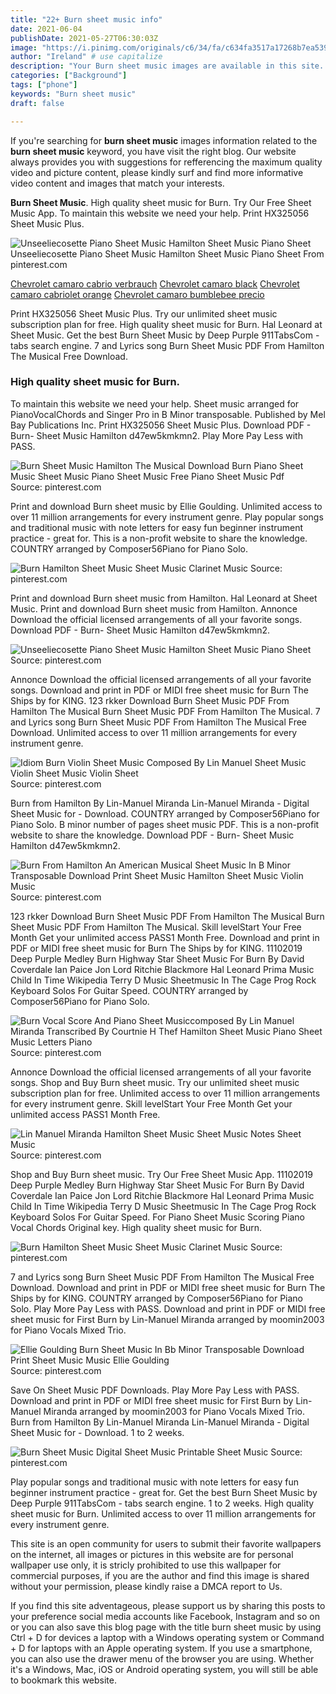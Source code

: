 ```yaml
---
title: "22+ Burn sheet music info"
date: 2021-06-04
publishDate: 2021-05-27T06:30:03Z
image: "https://i.pinimg.com/originals/c6/34/fa/c634fa3517a17268b7ea539df29af896.png"
author: "Ireland" # use capitalize
description: "Your Burn sheet music images are available in this site. Burn sheet music are a topic that is being searched for and liked by netizens now. You can Download the Burn sheet music files here. Get all royalty-free photos and vectors."
categories: ["Background"]
tags: ["phone"]
keywords: "Burn sheet music"
draft: false

---
```


If you're searching for **burn sheet music** images information related to the **burn sheet music** keyword, you have visit the right  blog.  Our website always  provides you with  suggestions  for refferencing  the maximum  quality video and picture  content, please kindly surf and find more informative video content and images  that match your interests.

**Burn Sheet Music**. High quality sheet music for Burn. Try Our Free Sheet Music App. To maintain this website we need your help. Print HX325056 Sheet Music Plus.

![Unseeliecosette Piano Sheet Music Hamilton Sheet Music Piano Sheet](https://i.pinimg.com/originals/04/3b/49/043b49d1f5b2e10f5e02c016061f4266.jpg "Unseeliecosette Piano Sheet Music Hamilton Sheet Music Piano Sheet")
Unseeliecosette Piano Sheet Music Hamilton Sheet Music Piano Sheet From pinterest.com

[Chevrolet camaro cabrio verbrauch](/chevrolet-camaro-cabrio-verbrauch/)
[Chevrolet camaro black](/chevrolet-camaro-black/)
[Chevrolet camaro cabriolet orange](/chevrolet-camaro-cabriolet-orange/)
[Chevrolet camaro bumblebee precio](/chevrolet-camaro-bumblebee-precio/)

Print HX325056 Sheet Music Plus. Try our unlimited sheet music subscription plan for free. High quality sheet music for Burn. Hal Leonard at Sheet Music. Get the best Burn Sheet Music by Deep Purple 911TabsCom - tabs search engine. 7 and Lyrics song Burn Sheet Music PDF From Hamilton The Musical Free Download.

### High quality sheet music for Burn.

To maintain this website we need your help. Sheet music arranged for PianoVocalChords and Singer Pro in B Minor transposable. Published by Mel Bay Publications Inc. Print HX325056 Sheet Music Plus. Download PDF - Burn- Sheet Music Hamilton d47ew5kmkmn2. Play More Pay Less with PASS.


![Burn Sheet Music Hamilton The Musical Download Burn Piano Sheet Music Sheet Music Piano Sheet Music Free Piano Sheet Music Pdf](https://i.pinimg.com/736x/27/e2/28/27e228370042c6abc3d8b28ad227819a.jpg "Burn Sheet Music Hamilton The Musical Download Burn Piano Sheet Music Sheet Music Piano Sheet Music Free Piano Sheet Music Pdf")
Source: pinterest.com

Print and download Burn sheet music by Ellie Goulding. Unlimited access to over 11 million arrangements for every instrument genre. Play popular songs and traditional music with note letters for easy fun beginner instrument practice - great for. This is a non-profit website to share the knowledge. COUNTRY arranged by Composer56Piano for Piano Solo.

![Burn Hamilton Sheet Music Sheet Music Clarinet Music](https://i.pinimg.com/originals/7e/8e/e3/7e8ee3b73c731980826f2a0a6d06683b.png "Burn Hamilton Sheet Music Sheet Music Clarinet Music")
Source: pinterest.com

Print and download Burn sheet music from Hamilton. Hal Leonard at Sheet Music. Print and download Burn sheet music from Hamilton. Annonce Download the official licensed arrangements of all your favorite songs. Download PDF - Burn- Sheet Music Hamilton d47ew5kmkmn2.

![Unseeliecosette Piano Sheet Music Hamilton Sheet Music Piano Sheet](https://i.pinimg.com/originals/04/3b/49/043b49d1f5b2e10f5e02c016061f4266.jpg "Unseeliecosette Piano Sheet Music Hamilton Sheet Music Piano Sheet")
Source: pinterest.com

Annonce Download the official licensed arrangements of all your favorite songs. Download and print in PDF or MIDI free sheet music for Burn The Ships by for KING. 123 rkker Download Burn Sheet Music PDF From Hamilton The Musical Burn Sheet Music PDF From Hamilton The Musical. 7 and Lyrics song Burn Sheet Music PDF From Hamilton The Musical Free Download. Unlimited access to over 11 million arrangements for every instrument genre.

![Idiom Burn Violin Sheet Music Composed By Lin Manuel Sheet Music Violin Sheet Music Violin Sheet](https://i.pinimg.com/originals/61/e2/6c/61e26c08a07e922a847b12a359e6b8a8.jpg "Idiom Burn Violin Sheet Music Composed By Lin Manuel Sheet Music Violin Sheet Music Violin Sheet")
Source: pinterest.com

Burn from Hamilton By Lin-Manuel Miranda Lin-Manuel Miranda - Digital Sheet Music for - Download. COUNTRY arranged by Composer56Piano for Piano Solo. B minor number of pages sheet music PDF. This is a non-profit website to share the knowledge. Download PDF - Burn- Sheet Music Hamilton d47ew5kmkmn2.

![Burn From Hamilton An American Musical Sheet Music In B Minor Transposable Download Print Sheet Music Hamilton Sheet Music Violin Music](https://i.pinimg.com/originals/72/dd/5e/72dd5e923015c7cf3ecea451d5616473.gif "Burn From Hamilton An American Musical Sheet Music In B Minor Transposable Download Print Sheet Music Hamilton Sheet Music Violin Music")
Source: pinterest.com

123 rkker Download Burn Sheet Music PDF From Hamilton The Musical Burn Sheet Music PDF From Hamilton The Musical. Skill levelStart Your Free Month Get your unlimited access PASS1 Month Free. Download and print in PDF or MIDI free sheet music for Burn The Ships by for KING. 11102019 Deep Purple Medley Burn Highway Star Sheet Music For Burn By David Coverdale Ian Paice Jon Lord Ritchie Blackmore Hal Leonard Prima Music Child In Time Wikipedia Terry D Music Sheetmusic In The Cage Prog Rock Keyboard Solos For Guitar Speed. COUNTRY arranged by Composer56Piano for Piano Solo.

![Burn Vocal Score And Piano Sheet Musiccomposed By Lin Manuel Miranda Transcribed By Courtnie H Thef Hamilton Sheet Music Piano Sheet Music Letters Piano](https://i.pinimg.com/originals/52/31/81/523181c62a984fd8b26004cf6151e45c.jpg "Burn Vocal Score And Piano Sheet Musiccomposed By Lin Manuel Miranda Transcribed By Courtnie H Thef Hamilton Sheet Music Piano Sheet Music Letters Piano")
Source: pinterest.com

Annonce Download the official licensed arrangements of all your favorite songs. Shop and Buy Burn sheet music. Try our unlimited sheet music subscription plan for free. Unlimited access to over 11 million arrangements for every instrument genre. Skill levelStart Your Free Month Get your unlimited access PASS1 Month Free.

![Lin Manuel Miranda Hamilton Sheet Music Sheet Music Notes Sheet Music](https://i.pinimg.com/originals/15/09/46/15094684e6cf7eb45d3f7086a36d386e.png "Lin Manuel Miranda Hamilton Sheet Music Sheet Music Notes Sheet Music")
Source: pinterest.com

Shop and Buy Burn sheet music. Try Our Free Sheet Music App. 11102019 Deep Purple Medley Burn Highway Star Sheet Music For Burn By David Coverdale Ian Paice Jon Lord Ritchie Blackmore Hal Leonard Prima Music Child In Time Wikipedia Terry D Music Sheetmusic In The Cage Prog Rock Keyboard Solos For Guitar Speed. For Piano Sheet Music Scoring Piano Vocal Chords Original key. High quality sheet music for Burn.

![Burn Hamilton Sheet Music Sheet Music Clarinet Music](https://i.pinimg.com/originals/6c/f0/7f/6cf07f8196fe4b78a470520315b82df6.png "Burn Hamilton Sheet Music Sheet Music Clarinet Music")
Source: pinterest.com

7 and Lyrics song Burn Sheet Music PDF From Hamilton The Musical Free Download. Download and print in PDF or MIDI free sheet music for Burn The Ships by for KING. COUNTRY arranged by Composer56Piano for Piano Solo. Play More Pay Less with PASS. Download and print in PDF or MIDI free sheet music for First Burn by Lin-Manuel Miranda arranged by moomin2003 for Piano Vocals Mixed Trio.

![Ellie Goulding Burn Sheet Music In Bb Minor Transposable Download Print Sheet Music Music Ellie Goulding](https://i.pinimg.com/originals/df/94/a1/df94a172d452ef0829a42ab4c1d03a95.gif "Ellie Goulding Burn Sheet Music In Bb Minor Transposable Download Print Sheet Music Music Ellie Goulding")
Source: pinterest.com

Save On Sheet Music PDF Downloads. Play More Pay Less with PASS. Download and print in PDF or MIDI free sheet music for First Burn by Lin-Manuel Miranda arranged by moomin2003 for Piano Vocals Mixed Trio. Burn from Hamilton By Lin-Manuel Miranda Lin-Manuel Miranda - Digital Sheet Music for - Download. 1 to 2 weeks.

![Burn Sheet Music Digital Sheet Music Printable Sheet Music](https://i.pinimg.com/originals/c6/34/fa/c634fa3517a17268b7ea539df29af896.png "Burn Sheet Music Digital Sheet Music Printable Sheet Music")
Source: pinterest.com

Play popular songs and traditional music with note letters for easy fun beginner instrument practice - great for. Get the best Burn Sheet Music by Deep Purple 911TabsCom - tabs search engine. 1 to 2 weeks. High quality sheet music for Burn. Unlimited access to over 11 million arrangements for every instrument genre.

This site is an open community for users to submit their favorite wallpapers on the internet, all images or pictures in this website are for personal wallpaper use only, it is stricly prohibited to use this wallpaper for commercial purposes, if you are the author and find this image is shared without your permission, please kindly raise a DMCA report to Us.

If you find this site adventageous, please support us by sharing this posts to your preference social media accounts like Facebook, Instagram and so on or you can also save this blog page with the title burn sheet music by using Ctrl + D for devices a laptop with a Windows operating system or Command + D for laptops with an Apple operating system. If you use a smartphone, you can also use the drawer menu of the browser you are using. Whether it's a Windows, Mac, iOS or Android operating system, you will still be able to bookmark this website.
